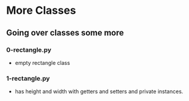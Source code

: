 # More Classes
## Going over classes some more

### 0-rectangle.py
- empty rectangle class

### 1-rectangle.py
- has height and width with getters and setters and private instances.